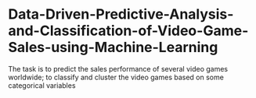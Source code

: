 # Data-Driven-Predictive-Analysis-and-Classification-of-Video-Game-Sales-using-Machine-Learning


The task  is to predict the sales performance of several video games worldwide; to classify and cluster the video games based on some categorical variables
